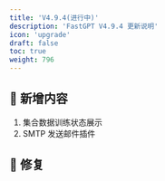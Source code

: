 ```yaml
---
title: 'V4.9.4(进行中)'
description: 'FastGPT V4.9.4 更新说明'
icon: 'upgrade'
draft: false
toc: true
weight: 796
---
```



## 🚀 新增内容

1. 集合数据训练状态展示
2. SMTP 发送邮件插件

## 🐛 修复

